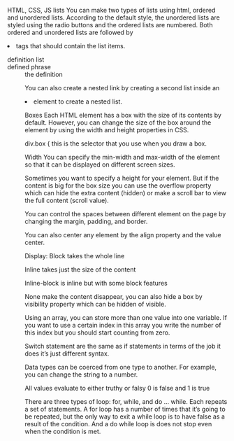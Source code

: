 HTML, CSS, JS
lists
You can make two types of lists using html, ordered and unordered lists. According to the default style, the unordered lists are styled using the radio buttons and the ordered lists are numbered. Both ordered and unordered lists are followed by <li> tags that should contain the list items.

<dl> definition list

<dt> defined phrase

<dd> the definition

You can also create a nested link by creating a second list inside an <li> element to create a nested list.

Boxes
Each HTML element has a box with the size of its contents by default. However, you can change the size of the box around the element by using the width and height properties in CSS.

div.box { this is the selector that you use when you draw a box.

Width
You can specify the min-width and max-width of the element so that it can be displayed on different screen sizes.

Sometimes you want to specify a height for your element. But if the content is big for the box size you can use the overflow property which can hide the extra content (hidden) or make a scroll bar to view the full content (scroll value).

You can control the spaces between different element on the page by changing the margin, padding, and border.

You can also center any element by the align property and the value center.

Display:
Block takes the whole line

Inline takes just the size of the content

Inline-block is inline but with some block features

None make the content disappear, you can also hide a box by visibility property which can be hidden of visible.

Using an array, you can store more than one value into one variable. If you want to use a certain index in this array you write the number of this index but you should start counting from zero.

Switch statement are the same as if statements in terms of the job it does it’s just different syntax.

Data types can be coerced from one type to another. For example, you can change the string to a number.

All values evaluate to either truthy or falsy
0 is false and 1 is true

There are three types of loop: for, while, and do ... while. Each repeats a set of statements. A for loop has a number of times that it’s going to be repeated, but the only way to exit a while loop is to have false as a result of the condition. And a do while loop is does not stop even when the condition is met.
